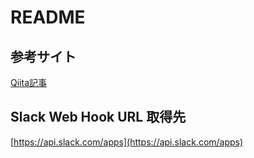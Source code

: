 # README

## 参考サイト

[Qiita記事](https://qiita.com/yhidetoshi/items/b717a95e0986a41784bc)

## Slack Web Hook URL 取得先

[https://api.slack.com/apps](https://api.slack.com/apps)